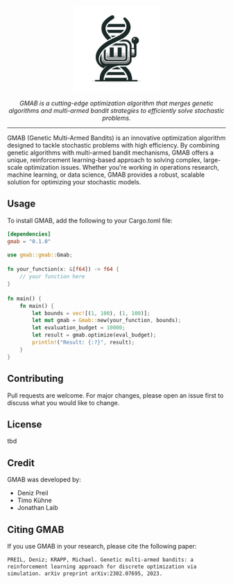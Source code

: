 <p align="center">
  <img src="Logo.webp" alt="GMAB" width="200"/>
</p>

<p align="center">
<em>GMAB is a cutting-edge optimization algorithm that merges genetic algorithms and multi-armed bandit strategies to efficiently solve stochastic problems.</em>
</p>

---

GMAB (Genetic Multi-Armed Bandits) is an innovative optimization algorithm designed to tackle stochastic problems with high efficiency. By combining genetic algorithms with multi-armed bandit mechanisms, GMAB offers a unique, reinforcement learning-based approach to solving complex, large-scale optimization issues. Whether you're working in operations research, machine learning, or data science, GMAB provides a robust, scalable solution for optimizing your stochastic models.

## Usage
To install GMAB, add the following to your Cargo.toml file:

```toml
[dependencies]
gmab = "0.1.0"
```

```rust
use gmab::gmab::Gmab;

fn your_function(x: &[f64]) -> f64 {
    // your function here
}

fn main() {
    fn main() {
        let bounds = vec![(1, 100), (1, 100)];
        let mut gmab = Gmab::new(your_function, bounds);
        let evaluation_budget = 10000;
        let result = gmab.optimize(eval_budget);
        println!("Result: {:?}", result);
    }
}
```

## Contributing

Pull requests are welcome. For major changes, please open an issue first to discuss what you would like to change.


## License

tbd

## Credit 
GMAB was developed by:

- Deniz Preil
- Timo Kühne
- Jonathan Laib


## Citing GMAB

If you use GMAB in your research, please cite the following paper:

```
PREIL, Deniz; KRAPP, Michael. Genetic multi-armed bandits: a reinforcement learning approach for discrete optimization via simulation. arXiv preprint arXiv:2302.07695, 2023.
```

